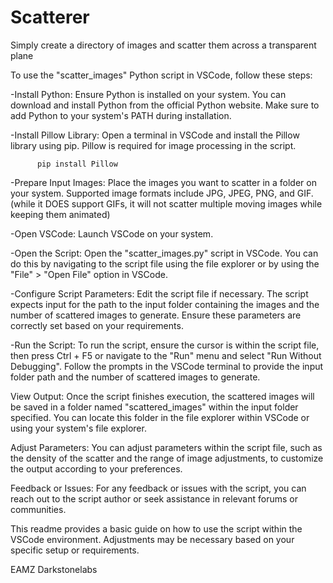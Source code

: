 # Scatterer
Simply create a directory of images and scatter them across a transparent plane




To use the "scatter_images" Python script in VSCode, follow these steps:

-Install Python: Ensure Python is installed on your system. You can download and install Python 
from the official Python website. Make sure to add Python to your system's PATH during installation.

-Install Pillow Library: Open a terminal in VSCode and install the Pillow library using pip. 
Pillow is required for image processing in the script.

        
          pip install Pillow


-Prepare Input Images: Place the images you want to scatter in a folder on your system. 
Supported image formats include JPG, JPEG, PNG, and GIF. (while it DOES support GIFs, it will not scatter multiple moving images while keeping them animated)

-Open VSCode: Launch VSCode on your system.

-Open the Script: Open the "scatter_images.py" script in VSCode. You can do this by navigating to the 
script file using the file explorer or by using the "File" > "Open File" option in VSCode.

-Configure Script Parameters: Edit the script file if necessary. The script expects input for the path 
to the input folder containing the images and the number of scattered images to generate. 
Ensure these parameters are correctly set based on your requirements.

-Run the Script: To run the script, ensure the cursor is within the script file, then press Ctrl + F5 or 
navigate to the "Run" menu and select "Run Without Debugging". Follow the prompts in the VSCode terminal 
to provide the input folder path and the number of scattered images to generate.

View Output: Once the script finishes execution, the scattered images will be saved in a folder named "scattered_images" 
within the input folder specified. You can locate this folder in the file explorer within VSCode or using your system's file explorer.

Adjust Parameters: You can adjust parameters within the script file, such as the density of the scatter 
and the range of image adjustments, to customize the output according to your preferences.



Feedback or Issues: For any feedback or issues with the script, you can reach out to the script author or seek assistance in relevant forums or communities.


This readme provides a basic guide on how to use the script within the VSCode environment. Adjustments may be necessary based on your specific setup or requirements.

EAMZ Darkstonelabs
